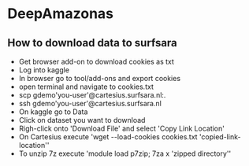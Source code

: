# DeepAmazonas


## How to download data to surfsara

* Get browser add-on to download cookies as txt
* Log into kaggle
* In browser go to tool/add-ons and export cookies
* open terminal and navigate to cookies.txt
* scp gdemo'you-user'@cartesius.surfsara.nl:.
* ssh gdemo'you-user'@cartesius.surfsara.nl
* On kaggle go to Data
* Click on dataset you want to download
* Righ-click onto 'Download File' and select 'Copy Link Location'
* On Cartesius execute 'wget --load-cookies cookies.txt 'copied-link-location''
* To unzip 7z execute 'module load p7zip; 7za x 'zipped directory''

